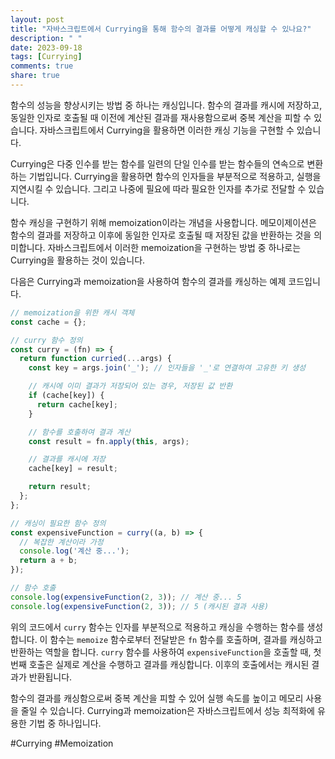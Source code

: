 ```yaml
---
layout: post
title: "자바스크립트에서 Currying을 통해 함수의 결과를 어떻게 캐싱할 수 있나요?"
description: " "
date: 2023-09-18
tags: [Currying]
comments: true
share: true
---
```


함수의 성능을 향상시키는 방법 중 하나는 캐싱입니다. 함수의 결과를 캐시에 저장하고, 동일한 인자로 호출될 때 이전에 계산된 결과를 재사용함으로써 중복 계산을 피할 수 있습니다. 자바스크립트에서 Currying을 활용하면 이러한 캐싱 기능을 구현할 수 있습니다.

Currying은 다중 인수를 받는 함수를 일련의 단일 인수를 받는 함수들의 연속으로 변환하는 기법입니다. Currying을 활용하면 함수의 인자들을 부분적으로 적용하고, 실행을 지연시킬 수 있습니다. 그리고 나중에 필요에 따라 필요한 인자를 추가로 전달할 수 있습니다.

함수 캐싱을 구현하기 위해 memoization이라는 개념을 사용합니다. 메모이제이션은 함수의 결과를 저장하고 이후에 동일한 인자로 호출될 때 저장된 값을 반환하는 것을 의미합니다. 자바스크립트에서 이러한 memoization을 구현하는 방법 중 하나로는 Currying을 활용하는 것이 있습니다.

다음은 Currying과 memoization을 사용하여 함수의 결과를 캐싱하는 예제 코드입니다.

```javascript
// memoization을 위한 캐시 객체
const cache = {};

// curry 함수 정의
const curry = (fn) => {
  return function curried(...args) {
    const key = args.join('_'); // 인자들을 '_'로 연결하여 고유한 키 생성

    // 캐시에 이미 결과가 저장되어 있는 경우, 저장된 값 반환
    if (cache[key]) {
      return cache[key];
    }

    // 함수를 호출하여 결과 계산
    const result = fn.apply(this, args);

    // 결과를 캐시에 저장
    cache[key] = result;

    return result;
  };
};

// 캐싱이 필요한 함수 정의
const expensiveFunction = curry((a, b) => {
  // 복잡한 계산이라 가정
  console.log('계산 중...');
  return a + b;
});

// 함수 호출
console.log(expensiveFunction(2, 3)); // 계산 중... 5
console.log(expensiveFunction(2, 3)); // 5 (캐시된 결과 사용)
```

위의 코드에서 `curry` 함수는 인자를 부분적으로 적용하고 캐싱을 수행하는 함수를 생성합니다. 이 함수는 `memoize` 함수로부터 전달받은 `fn` 함수를 호출하며, 결과를 캐싱하고 반환하는 역할을 합니다. `curry` 함수를 사용하여 `expensiveFunction`을 호출할 때, 첫 번째 호출은 실제로 계산을 수행하고 결과를 캐싱합니다. 이후의 호출에서는 캐시된 결과가 반환됩니다.

함수의 결과를 캐싱함으로써 중복 계산을 피할 수 있어 실행 속도를 높이고 메모리 사용을 줄일 수 있습니다. Currying과 memoization은 자바스크립트에서 성능 최적화에 유용한 기법 중 하나입니다.

#Currying #Memoization